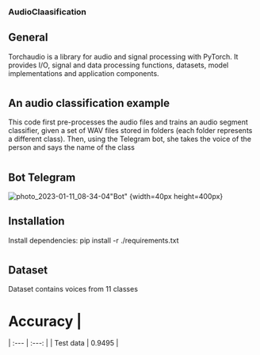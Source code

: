 ### AudioClaasification

## General
Torchaudio is a library for audio and signal processing with PyTorch. It provides I/O, signal and data processing functions, datasets, model implementations and application components.
#
## An audio classification example
 This code first pre-processes the audio files and trains an audio segment classifier, given a set of WAV files stored in folders (each folder represents a different class).
Then, using the Telegram bot, she takes the voice of the person and says the name of the class
#
## Bot Telegram
 ![photo_2023-01-11_08-34-04](https://user-images.githubusercontent.com/80622132/211721985-0475293c-6f74-4a79-ab59-315c522c9eca.jpg)"Bot" {width=40px height=400px}

## Installation
Install dependencies: pip install -r ./requirements.txt 
#
## Dataset
Dataset contains voices from 11 classes
# Accuracy |
| :---         |     :---:      |
| Test data  | 0.9495   |
